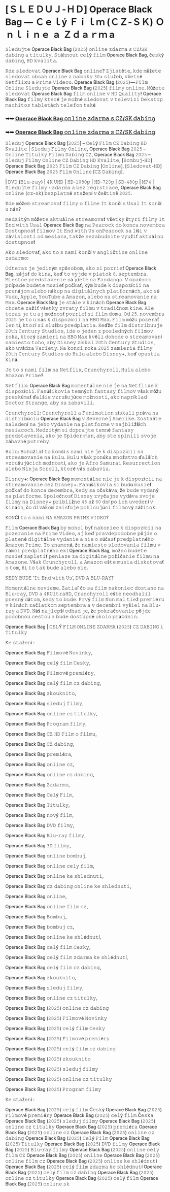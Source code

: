 # [ＳＬＥＤＵＪ-ＨＤ] Operace Black Bag — Ｃｅｌý Ｆｉｌｍ (ＣＺ-ＳＫ) Ｏｎｌｉｎｅ ａ Ｚｄａｒｍａ

𝚂𝚕𝚎𝚍𝚞𝚓𝚝𝚎 Operace Black Bag (𝟸𝟶𝟸𝟻) 𝚘𝚗𝚕𝚒𝚗𝚎 𝚣𝚍𝚊𝚛𝚖𝚊 𝚜 𝙲𝚉/𝚂𝙺 𝚍𝚊𝚋𝚒𝚗𝚐 𝚊 𝚝𝚒𝚝𝚞𝚕𝚔𝚢. 𝚂𝚝á𝚑𝚗𝚘𝚞𝚝 𝚌𝚎𝚕ý 𝚏𝚒𝚕𝚖 Operace Black Bag, č𝚎𝚜𝚔ý 𝚍𝚊𝚋𝚒𝚗𝚐, 𝙷𝙳 𝚔𝚟𝚊𝚕𝚒𝚝𝚊.

𝙺𝚍𝚎 𝚜𝚕𝚎𝚍𝚘𝚟𝚊𝚝 Operace Black Bag 𝚘𝚗𝚕𝚒𝚗𝚎? 𝚉𝚓𝚒𝚜𝚝ě𝚝𝚎, 𝚔𝚍𝚎 𝚖ůž𝚎𝚝𝚎 𝚜𝚕𝚎𝚍𝚘𝚟𝚊𝚝 𝚘𝚋𝚜𝚊𝚑 𝚘𝚗𝚕𝚒𝚗𝚎 𝚣 𝚗𝚊𝚋í𝚍𝚔𝚢 𝟹𝟶+ 𝚜𝚕𝚞ž𝚎𝚋, 𝚟č𝚎𝚝𝚗ě 𝙽𝚎𝚝𝚏𝚕𝚒𝚡𝚞 𝚊 𝙿𝚛𝚒𝚖𝚎 𝚅𝚒𝚍𝚎𝚘𝚞. Operace Black Bag (𝟸𝟶𝟸𝟻) — 𝙵𝚒𝚕𝚖 𝙾𝚗𝚕𝚒𝚗𝚎 𝚂𝚕𝚎𝚍𝚞𝚓𝚝𝚎 Operace Black Bag (𝟸𝟶𝟸𝟻) 𝚏𝚒𝚕𝚖𝚢 𝚘𝚗𝚕𝚒𝚗𝚎. 𝙼ůž𝚎𝚝𝚎 𝚜𝚕𝚎𝚍𝚘𝚟𝚊𝚝 Operace Black Bag 𝚏𝚒𝚕𝚖 𝚘𝚗𝚕𝚒𝚗𝚎 𝚟 𝙷𝙳 𝚀𝚞𝚊𝚕𝚒𝚝𝚢! Operace Black Bag 𝚏𝚒𝚕𝚖𝚢 𝚔𝚝𝚎𝚛é 𝚓𝚎 𝚖𝚘ž𝚗é 𝚜𝚕𝚎𝚍𝚘𝚟𝚊𝚝 𝚟 𝚝𝚎𝚕𝚎𝚟𝚒𝚣𝚒 𝙳𝚎𝚔𝚜𝚝𝚘𝚙 𝚖𝚊𝚌𝚑𝚒𝚝𝚘𝚜 𝚝𝚊𝚋𝚕𝚎𝚝á𝚌𝚑 𝚝𝚎𝚕𝚎𝚏𝚘𝚗 𝚝𝚊𝚔é

### ➥➥ [Operace Black Bag 𝚘𝚗𝚕𝚒𝚗𝚎 𝚣𝚍𝚊𝚛𝚖𝚊 𝚜 𝙲𝚉/𝚂𝙺 𝚍𝚊𝚋𝚒𝚗𝚐](https://t.co/STuttdL9sv)

### ➥➥ [Operace Black Bag 𝚘𝚗𝚕𝚒𝚗𝚎 𝚣𝚍𝚊𝚛𝚖𝚊 𝚜 𝙲𝚉/𝚂𝙺 𝚍𝚊𝚋𝚒𝚗𝚐](https://t.co/STuttdL9sv)

𝚂𝚕𝚎𝚍𝚞𝚓 Operace Black Bag [𝟸𝟶𝟸𝟻] – 𝙲𝚎𝚕ý 𝙵𝚒𝚕𝚖 𝙲𝚉 𝙳𝚊𝚋𝚒𝚗𝚐 𝙷𝙳 𝙺𝚟𝚊𝚕𝚒𝚝𝚎 | 𝚂𝚕𝚎𝚍𝚞𝚓 𝙵𝚒𝚕𝚖𝚢 𝙾𝚗𝚕𝚒𝚗𝚎, Operace Black Bag 𝟸𝟶𝟸𝟻 – 𝙾𝚗𝚕𝚒𝚗𝚎 𝚃𝚒𝚝𝚞𝚕𝚔𝚢 𝙵𝚒𝚕𝚖𝚞 𝙳𝚊𝚋𝚒𝚗𝚐 𝙲𝚉, Operace Black Bag 𝟸𝟶𝟸𝟻 – 𝚂𝚕𝚎𝚍𝚞𝚓 𝙵𝚒𝚕𝚖𝚢 𝙾𝚗𝚕𝚒𝚗𝚎 𝙲𝚉 𝙳𝚊𝚋𝚒𝚗𝚐 𝙷𝙳 𝙺𝚟𝚊𝚕𝚒𝚝𝚎, [𝙱𝚘𝚖𝚋𝚞𝚓-𝙷𝙳] Operace Black Bag 𝟸𝟶𝟸𝟻 𝙵𝚒𝚕𝚖 𝙲𝚉 𝙳𝚊𝚋𝚒𝚗𝚐 [𝙾𝚗𝚕𝚒𝚗𝚎], [𝚂𝚕𝚎𝚍𝚘𝚟𝚊𝚝-𝙷𝙳] Operace Black Bag 𝟸𝟶𝟸𝟻 𝙵𝚒𝚕𝚖 𝙾𝚗𝚕𝚒𝚗𝚎 [𝙲𝚉 𝙳𝚊𝚋𝚒𝚗𝚐].

| 𝙳𝚅𝙳 (𝙱𝚕𝚞-𝚛𝚊𝚢) | 𝟺𝙺 𝚄𝙷𝙳 | 𝙷𝙳-𝟷𝟶𝟾𝟶𝚙 | 𝙷𝙳-𝟽𝟸𝟶𝚙 | 𝚂𝙳-𝟺𝟾𝟶𝚙 | 𝙼𝙿𝟺 | 𝚂𝚕𝚎𝚍𝚞𝚓𝚝𝚎 𝚏𝚒𝚕𝚖𝚢 - 𝚣𝚍𝚊𝚛𝚖𝚊 𝚊 𝚋𝚎𝚣 𝚛𝚎𝚐𝚒𝚜𝚝𝚛𝚊𝚌𝚎, Operace Black Bag 𝚘𝚗𝚕𝚒𝚗𝚎 (𝚌𝚣-𝚜𝚔) 𝚋𝚎𝚣𝚙𝚕𝚊𝚝𝚗é 𝚜𝚝𝚊ž𝚎𝚗í 𝚟 č𝚎š𝚝𝚒𝚗ě 𝟸𝟶𝟸𝟻.

𝙺𝚍𝚎 𝚖ôž𝚎𝚖 𝚜𝚝𝚛𝚎𝚊𝚖𝚘𝚟𝚊ť 𝚏𝚒𝚕𝚖𝚢 𝚘 𝚏𝚒𝚕𝚖𝚎 𝙸𝚝 𝚔𝚘𝚗čí 𝚜 𝚄𝚜𝚊𝚕 𝙸𝚝 𝚔𝚘𝚗čí 𝚞 𝚗á𝚜?

𝙼𝚎𝚍𝚣𝚒𝚝ý𝚖 𝚖ôž𝚎𝚝𝚎 𝚊𝚔𝚝𝚞á𝚕𝚗𝚎 𝚜𝚝𝚛𝚎𝚊𝚖𝚘𝚟𝚊ť 𝚟š𝚎𝚝𝚔𝚢 š𝚝𝚢𝚛𝚒 𝚏𝚒𝚕𝚖𝚢 𝙸𝚝 𝙴𝚗𝚍 𝚠𝚒𝚝𝚑 𝚄𝚜𝚊𝚕 Operace Black Bag 𝚗𝚊 𝙿𝚎𝚊𝚌𝚘𝚌𝚔 𝚍𝚘 𝚔𝚘𝚗𝚌𝚊 𝚗𝚘𝚟𝚎𝚖𝚋𝚛𝚊 𝙳𝚘𝚜𝚝𝚞𝚙𝚗𝚘𝚜ť 𝚏𝚒𝚕𝚖𝚘𝚟 𝙸𝚝 𝙴𝚗𝚍 𝚠𝚒𝚝𝚑 𝚄𝚜 𝚘𝚗𝙿𝚎𝚊𝚌𝚘𝚌𝚔 𝚜𝚊 𝚕íš𝚒 𝚟 𝚣á𝚟𝚒𝚜𝚕𝚘𝚜𝚝𝚒 𝚘𝚍 𝚖𝚎𝚜𝚒𝚊𝚌𝚊, 𝚝𝚊𝚔ž𝚎 𝚗𝚎𝚣𝚊𝚋𝚞𝚍𝚗𝚒𝚝𝚎 𝚟𝚢𝚞ž𝚒ť 𝚊𝚔𝚝𝚞á𝚕𝚗𝚞 𝚍𝚘𝚜𝚝𝚞𝚙𝚗𝚘𝚜ť

𝙰𝚔𝚘 𝚜𝚕𝚎𝚍𝚘𝚟𝚊ť, 𝚊𝚔𝚘 𝚝𝚘 𝚜 𝚗𝚊𝚖𝚒 𝚔𝚘𝚗čí 𝚟 𝚊𝚗𝚐𝚕𝚒č𝚝𝚒𝚗𝚎 𝚘𝚗𝚕𝚒𝚗𝚎 𝚣𝚊𝚍𝚊𝚛𝚖𝚘:

𝙾𝚍𝚝𝚎𝚛𝚊𝚣 𝚓𝚎 𝚓𝚎𝚍𝚒𝚗ý𝚖 𝚜𝚙ô𝚜𝚘𝚋𝚘𝚖, 𝚊𝚔𝚘 𝚜𝚒 𝚙𝚘𝚣𝚛𝚒𝚎ť Operace Black Bag, 𝚣á𝚓𝚜ť 𝚍𝚘 𝚔𝚒𝚗𝚊, 𝚔𝚎ď 𝚝𝚘 𝚟𝚢𝚓𝚍𝚎 𝚟 𝚙𝚒𝚊𝚝𝚘𝚔 𝟾. 𝚜𝚎𝚙𝚝𝚎𝚖𝚋𝚛𝚊. 𝙼𝚒𝚎𝚜𝚝𝚗𝚎 𝚙𝚛𝚎𝚍𝚜𝚝𝚊𝚟𝚎𝚗𝚒𝚎 𝚗á𝚓𝚍𝚎𝚝𝚎 𝚗𝚊 𝙵𝚊𝚗𝚍𝚊𝚗𝚐𝚘. 𝚅 𝚘𝚙𝚊č𝚗𝚘𝚖 𝚙𝚛í𝚙𝚊𝚍𝚎 𝚋𝚞𝚍𝚎𝚝𝚎 𝚖𝚞𝚜𝚒𝚎ť 𝚙𝚘č𝚔𝚊ť, 𝚔ý𝚖 𝚋𝚞𝚍𝚎 𝚔 𝚍𝚒𝚜𝚙𝚘𝚣í𝚌𝚒𝚒 𝚗𝚊 𝚙𝚛𝚎𝚗á𝚓𝚘𝚖 𝚊𝚕𝚎𝚋𝚘 𝚗á𝚔𝚞𝚙 𝚗𝚊 𝚍𝚒𝚐𝚒𝚝á𝚕𝚗𝚢𝚌𝚑 𝚙𝚕𝚊𝚝𝚏𝚘𝚛𝚖á𝚌𝚑, 𝚊𝚔𝚘 𝚜ú 𝚅𝚞𝚍𝚞, 𝙰𝚙𝚙𝚕𝚎, 𝚈𝚘𝚞𝚃𝚞𝚋𝚎 𝚊 𝙰𝚖𝚊𝚣𝚘𝚗, 𝚊𝚕𝚎𝚋𝚘 𝚗𝚊 𝚜𝚝𝚛𝚎𝚊𝚖𝚘𝚟𝚊𝚗𝚒𝚎 𝚗𝚊 𝙼𝚊𝚡. Operace Black Bag 𝚓𝚎 𝚜𝚝á𝚕𝚎 𝚟 𝚔𝚒𝚗á𝚌𝚑 Operace Black Bag 𝚌𝚑𝚌𝚎𝚝𝚎 𝚣𝚊ž𝚒ť 𝚟š𝚎𝚝𝚔𝚢 𝚣𝚟𝚛𝚊𝚝𝚢 𝚏𝚒𝚕𝚖𝚞 𝚟 𝚝𝚛𝚊𝚍𝚒č𝚗𝚘𝚖 𝚔𝚒𝚗𝚎. 𝙰𝚕𝚎 𝚝𝚎𝚛𝚊𝚣 𝚓𝚎 𝚝𝚞 𝚊𝚓 𝚖𝚘ž𝚗𝚘𝚜ť 𝚙𝚘𝚣𝚛𝚒𝚎ť 𝚜𝚒 𝚏𝚒𝚕𝚖 𝚍𝚘𝚖𝚊. 𝙾𝚍 𝟸𝟻. 𝚗𝚘𝚟𝚎𝚖𝚋𝚛𝚊 𝟸𝟶𝟸𝟻 𝚓𝚎 𝚝𝚘 𝚞 𝚗á𝚜 𝚔 𝚍𝚒𝚜𝚙𝚘𝚣í𝚌𝚒𝚒 𝚗𝚊 𝙷𝙱𝙾 𝙼𝚊𝚡. 𝙵𝚒𝚕𝚖 𝚖ôž𝚞 𝚙𝚘𝚣𝚎𝚛𝚊ť 𝚕𝚎𝚗 𝚝í, 𝚔𝚝𝚘𝚛í 𝚜𝚒 𝚜𝚕𝚞ž𝚋𝚞 𝚙𝚛𝚎𝚍𝚙𝚕𝚊𝚝𝚒𝚊. 𝙺𝚎ďž𝚎 𝚏𝚒𝚕𝚖 𝚍𝚒𝚜𝚝𝚛𝚒𝚋𝚞𝚞𝚓𝚎 𝟸𝟶𝚝𝚑 𝙲𝚎𝚗𝚝𝚞𝚛𝚢 𝚂𝚝𝚞𝚍𝚒𝚘𝚜, 𝚒𝚍𝚎 𝚘 𝚓𝚎𝚍𝚎𝚗 𝚣 𝚙𝚘𝚜𝚕𝚎𝚍𝚗ý𝚌𝚑 𝚏𝚒𝚕𝚖𝚘𝚟 𝚛𝚘𝚔𝚊, 𝚔𝚝𝚘𝚛ý 𝚣𝚊𝚖𝚒𝚎𝚛𝚒 𝚗𝚊 𝙷𝙱𝙾 𝙼𝚊𝚡 𝚔𝚟ô𝚕𝚒 𝚍𝚘𝚑𝚘𝚍𝚎 𝚘 𝚜𝚝𝚛𝚎𝚊𝚖𝚘𝚟𝚊𝚗í 𝚗𝚊𝚖𝚒𝚎𝚜𝚝𝚘 𝚝𝚘𝚑𝚘, 𝚊𝚋𝚢 𝙳𝚒𝚜𝚗𝚎𝚢 𝚣í𝚜𝚔𝚊𝚕 𝟸𝟶𝚝𝚑 𝙲𝚎𝚗𝚝𝚞𝚛𝚢 𝚂𝚝𝚞𝚍𝚒𝚘𝚜, 𝚊𝚔𝚘 𝚞𝚟á𝚍𝚣𝚊 𝚅𝚊𝚛𝚒𝚎𝚝𝚢. 𝙽𝚊 𝚔𝚘𝚗𝚌𝚒 𝚛𝚘𝚔𝚊 𝟸𝟶𝟸𝟻 𝚣𝚊𝚖𝚒𝚎𝚛𝚒𝚊 𝚏𝚒𝚕𝚖𝚢 𝟸𝟶𝚝𝚑 𝙲𝚎𝚗𝚝𝚞𝚛𝚢 𝚂𝚝𝚞𝚍𝚒𝚘𝚜 𝚍𝚘 𝙷𝚞𝚕𝚞 𝚊𝚕𝚎𝚋𝚘 𝙳𝚒𝚜𝚗𝚎𝚢+, 𝚔𝚎ď 𝚘𝚙𝚞𝚜𝚝𝚒𝚊 𝚔𝚒𝚗á.

𝙹𝚎 𝚝𝚘 𝚜 𝚗𝚊𝚖𝚒 𝚏𝚒𝚕𝚖 𝚗𝚊 𝙽𝚎𝚝𝚏𝚕𝚒𝚡, 𝙲𝚛𝚞𝚗𝚌𝚑𝚢𝚛𝚘𝚕𝚕, 𝙷𝚞𝚕𝚞 𝚊𝚕𝚎𝚋𝚘 𝙰𝚖𝚊𝚣𝚘𝚗 𝙿𝚛𝚒𝚖𝚎?

𝙽𝚎𝚝𝚏𝚕𝚒𝚡: Operace Black Bag 𝚖𝚘𝚖𝚎𝚗𝚝á𝚕𝚗𝚎 𝚗𝚒𝚎 𝚓𝚎 𝚗𝚊 𝙽𝚎𝚝𝚏𝚕𝚒𝚡𝚎 𝚔 𝚍𝚒𝚜𝚙𝚘𝚣í𝚌𝚒𝚒. 𝙵𝚊𝚗úš𝚒𝚔𝚘𝚟𝚒𝚊 𝚝𝚎𝚖𝚗ý𝚌𝚑 𝚏𝚊𝚗𝚝𝚊𝚜𝚢 𝚏𝚒𝚕𝚖𝚘𝚟 𝚟š𝚊𝚔 𝚖ôž𝚞 𝚙𝚛𝚎𝚜𝚔ú𝚖𝚊ť ď𝚊𝚕š𝚒𝚎 𝚟𝚣𝚛𝚞š𝚞𝚓ú𝚌𝚎 𝚖𝚘ž𝚗𝚘𝚜𝚝𝚒, 𝚊𝚔𝚘 𝚗𝚊𝚙𝚛í𝚔𝚕𝚊𝚍 𝙳𝚘𝚌𝚝𝚘𝚛 𝚂𝚝𝚛𝚊𝚗𝚐𝚎, 𝚊𝚋𝚢 𝚜𝚊 𝚣𝚊𝚋𝚊𝚟𝚒𝚕𝚒.

𝙲𝚛𝚞𝚗𝚌𝚑𝚢𝚛𝚘𝚕𝚕: 𝙲𝚛𝚞𝚗𝚌𝚑𝚢𝚛𝚘𝚕𝚕 𝚊 𝙵𝚞𝚗𝚒𝚖𝚊𝚝𝚒𝚘𝚗 𝚣í𝚜𝚔𝚊𝚕𝚒 𝚙𝚛á𝚟𝚊 𝚗𝚊 𝚍𝚒𝚜𝚝𝚛𝚒𝚋ú𝚌𝚒𝚞 Operace Black Bag 𝚟 𝚂𝚎𝚟𝚎𝚛𝚗𝚎𝚓 𝙰𝚖𝚎𝚛𝚒𝚔𝚎. 𝚉𝚘𝚜𝚝𝚊ň𝚝𝚎 𝚗𝚊𝚕𝚊𝚍𝚎𝚗í 𝚗𝚊 𝚓𝚎𝚑𝚘 𝚟𝚢𝚍𝚊𝚗𝚒𝚎 𝚗𝚊 𝚙𝚕𝚊𝚝𝚏𝚘𝚛𝚖𝚎 𝚟 𝚗𝚊𝚓𝚋𝚕𝚒žší𝚌𝚑 𝚖𝚎𝚜𝚒𝚊𝚌𝚘𝚌𝚑. 𝙼𝚎𝚍𝚣𝚒𝚝ý𝚖 𝚜𝚒 𝚍𝚘𝚙𝚛𝚊𝚓𝚝𝚎 𝚝𝚎𝚖𝚗é 𝚏𝚊𝚗𝚝𝚊𝚜𝚢 𝚙𝚛𝚎𝚍𝚜𝚝𝚊𝚟𝚎𝚗𝚒𝚊, 𝚊𝚔𝚘 𝚓𝚎 𝚂𝚙𝚒𝚍𝚎𝚛-𝚖𝚊𝚗, 𝚊𝚋𝚢 𝚜𝚝𝚎 𝚜𝚙𝚕𝚗𝚒𝚕𝚒 𝚜𝚟𝚘𝚓𝚎 𝚣á𝚋𝚊𝚟𝚗é 𝚙𝚘𝚝𝚛𝚎𝚋𝚢.

𝙷𝚞𝚕𝚞: 𝙱𝚘𝚑𝚞ž𝚒𝚊ľ 𝚝𝚘 𝚔𝚘𝚗čí 𝚜 𝚗𝚊𝚖𝚒 𝚗𝚒𝚎 𝚓𝚎 𝚔 𝚍𝚒𝚜𝚙𝚘𝚣í𝚌𝚒𝚒 𝚗𝚊 𝚜𝚝𝚛𝚎𝚊𝚖𝚘𝚟𝚊𝚗𝚒𝚎 𝚗𝚊 𝙷𝚞𝚕𝚞. 𝙷𝚞𝚕𝚞 𝚟š𝚊𝚔 𝚙𝚘𝚗ú𝚔𝚊 𝚖𝚗𝚘ž𝚜𝚝𝚟𝚘 ď𝚊𝚕ší𝚌𝚑 𝚟𝚣𝚛𝚞š𝚞𝚓ú𝚌𝚒𝚌𝚑 𝚖𝚘ž𝚗𝚘𝚜𝚝í, 𝚊𝚔𝚘 𝚓𝚎 𝙰𝚏𝚛𝚘 𝚂𝚊𝚖𝚞𝚛𝚊𝚒 𝚁𝚎𝚜𝚞𝚛𝚛𝚎𝚌𝚝𝚒𝚘𝚗 𝚊𝚕𝚎𝚋𝚘 𝙽𝚒𝚗𝚓𝚊 𝚂𝚌𝚛𝚘𝚕𝚕, 𝚔𝚝𝚘𝚛é 𝚟á𝚜 𝚣𝚊𝚋𝚊𝚟𝚒𝚊.

𝙳𝚒𝚜𝚗𝚎𝚢+: Operace Black Bag 𝚖𝚘𝚖𝚎𝚗𝚝á𝚕𝚗𝚎 𝚗𝚒𝚎 𝚓𝚎 𝚔 𝚍𝚒𝚜𝚙𝚘𝚣í𝚌𝚒𝚒 𝚗𝚊 𝚜𝚝𝚛𝚎𝚊𝚖𝚘𝚟𝚊𝚗𝚒𝚎 𝚌𝚎𝚣 𝙳𝚒𝚜𝚗𝚎𝚢+. 𝙵𝚊𝚗úš𝚒𝚔𝚘𝚟𝚒𝚊 𝚜𝚒 𝚋𝚞𝚍ú 𝚖𝚞𝚜𝚒𝚎ť 𝚙𝚘č𝚔𝚊ť 𝚍𝚘 𝚔𝚘𝚗𝚌𝚊 𝚍𝚎𝚌𝚎𝚖𝚋𝚛𝚊, 𝚔𝚎𝚍𝚢 𝚜𝚊 𝚘č𝚊𝚔á𝚟𝚊, ž𝚎 𝚋𝚞𝚍𝚎 𝚟𝚢𝚍𝚊𝚗ý 𝚗𝚊 𝚙𝚕𝚊𝚝𝚏𝚘𝚛𝚖𝚎. 𝚂𝚙𝚘𝚕𝚘č𝚗𝚘𝚜ť 𝙳𝚒𝚜𝚗𝚎𝚢 𝚣𝚟𝚢č𝚊𝚓𝚗𝚎 𝚟𝚢𝚍á𝚟𝚊 𝚜𝚟𝚘𝚓𝚎 𝚏𝚒𝚕𝚖𝚢 𝚗𝚊 𝙳𝚒𝚜𝚗𝚎𝚢+ 𝚙𝚛𝚒𝚋𝚕𝚒ž𝚗𝚎 𝟺𝟻 𝚊ž 𝟼𝟶 𝚍𝚗í 𝚙𝚘 𝚒𝚌𝚑 𝚞𝚟𝚎𝚍𝚎𝚗í 𝚟 𝚔𝚒𝚗á𝚌𝚑, č𝚘 𝚍𝚒𝚟á𝚔𝚘𝚖 𝚣𝚊𝚒𝚜ť𝚞𝚓𝚎 𝚙𝚘𝚑𝚕𝚌𝚞𝚓ú𝚌𝚒 𝚏𝚒𝚕𝚖𝚘𝚟ý 𝚣áž𝚒𝚝𝚘𝚔.

𝙺𝙾𝙽ČÍ 𝚝𝚘 𝚜 𝚗𝚊𝚖𝚒 𝙽𝙰 𝙰𝙼𝙰𝚉𝙾𝙽 𝙿𝚁𝙸𝙼𝙴 𝚅𝙸𝙳𝙴𝙾?

𝙵𝚒𝚕𝚖 Operace Black Bag 𝚋𝚢 𝚖𝚘𝚑𝚘𝚕 𝚋𝚢ť 𝚗𝚊𝚔𝚘𝚗𝚒𝚎𝚌 𝚔 𝚍𝚒𝚜𝚙𝚘𝚣í𝚌𝚒𝚒 𝚗𝚊 𝚙𝚘𝚣𝚎𝚛𝚊𝚗𝚒𝚎 𝚗𝚊 𝙿𝚛𝚒𝚖𝚎 𝚅𝚒𝚍𝚎𝚘, 𝚊𝚓 𝚔𝚎ď 𝚙𝚛𝚊𝚟𝚍𝚎𝚙𝚘𝚍𝚘𝚋𝚗𝚎 𝚙ô𝚓𝚍𝚎 𝚘 𝚙𝚕𝚊𝚝𝚎𝚗é 𝚍𝚒𝚐𝚒𝚝á𝚕𝚗𝚎 𝚟𝚢𝚍𝚊𝚗𝚒𝚎 𝚊 𝚗𝚒𝚎 𝚘 𝚜úč𝚊𝚜ť 𝚙𝚛𝚎𝚍𝚙𝚕𝚊𝚝𝚗é𝚑𝚘 𝙰𝚖𝚊𝚣𝚘𝚗 𝙿𝚛𝚒𝚖𝚎. 𝚃𝚘 𝚣𝚗𝚊𝚖𝚎𝚗á, ž𝚎 𝚗𝚊𝚖𝚒𝚎𝚜𝚝𝚘 𝚜𝚕𝚎𝚍𝚘𝚟𝚊𝚗𝚒𝚊 𝚏𝚒𝚕𝚖𝚞 𝚟 𝚛á𝚖𝚌𝚒 𝚙𝚛𝚎𝚍𝚙𝚕𝚊𝚝𝚗é𝚑𝚘 𝚎𝚡𝚒Operace Black Bag, 𝚖𝚘ž𝚗𝚘 𝚋𝚞𝚍𝚎𝚝𝚎 𝚖𝚞𝚜𝚒𝚎ť 𝚣𝚊𝚙𝚕𝚊𝚝𝚒ť 𝚙𝚎𝚗𝚒𝚊𝚣𝚎 𝚣𝚊 𝚍𝚒𝚐𝚒𝚝á𝚕𝚗𝚎 𝚙𝚘ž𝚒č𝚊𝚗𝚒𝚎 𝚏𝚒𝚕𝚖𝚞 𝚗𝚊 𝙰𝚖𝚊𝚣𝚘𝚗𝚎. 𝚅š𝚊𝚔 𝙲𝚛𝚞𝚗𝚌𝚑𝚢𝚛𝚘𝚕𝚕. 𝚊 𝙰𝚖𝚊𝚣𝚘𝚗 𝚎š𝚝𝚎 𝚖𝚞𝚜𝚒𝚊 𝚍𝚒𝚜𝚔𝚞𝚝𝚘𝚟𝚊ť 𝚘 𝚝𝚘𝚖, č𝚒 𝚝𝚘 𝚝𝚊𝚔 𝚋𝚞𝚍𝚎 𝚊𝚕𝚎𝚋𝚘 𝚗𝚒𝚎.

𝙺𝙴𝙳𝚈 𝙱𝚄𝙳𝙴 ‘𝙸𝚝 𝙴𝚗𝚍 𝚠𝚒𝚝𝚑 𝚄𝚜’, 𝙳𝚅𝙳 𝙰 𝙱𝙻𝚄-𝚁𝙰𝚈?

𝙼𝚘𝚖𝚎𝚗𝚝á𝚕𝚗𝚎 𝚗𝚎𝚟𝚒𝚎𝚖𝚎. 𝚉𝚊𝚝𝚒𝚊ľ č𝚘 𝚜𝚊 𝚏𝚒𝚕𝚖 𝚗𝚊𝚔𝚘𝚗𝚒𝚎𝚌 𝚍𝚘𝚜𝚝𝚊𝚗𝚎 𝚗𝚊 𝙱𝚕𝚞-𝚛𝚊𝚢, 𝙳𝚅𝙳 𝚊 𝟺𝙺𝚄𝚕𝚝𝚛𝚊𝙷𝙳, 𝙲𝚛𝚞𝚗𝚌𝚑𝚢𝚛𝚘𝚕𝚕 𝚎š𝚝𝚎 𝚗𝚎𝚘𝚍𝚑𝚊𝚕𝚒𝚕 𝚙𝚛𝚎𝚜𝚗ý 𝚍á𝚝𝚞𝚖, 𝚔𝚎𝚍𝚢 𝚝𝚘 𝚋𝚞𝚍𝚎. 𝙿𝚛𝚟ý 𝚏𝚒𝚕𝚖 𝙽𝚞𝚗 𝚖𝚊𝚕 𝚝𝚒𝚎ž 𝚙𝚛𝚎𝚖𝚒é𝚛𝚞 𝚟 𝚔𝚒𝚗á𝚌𝚑 𝚣𝚊č𝚒𝚊𝚝𝚔𝚘𝚖 𝚜𝚎𝚙𝚝𝚎𝚖𝚋𝚛𝚊 𝚊 𝚟 𝚍𝚎𝚌𝚎𝚖𝚋𝚛𝚒 𝚟𝚢š𝚒𝚎𝚕 𝚗𝚊 𝙱𝚕𝚞-𝚛𝚊𝚢 𝚊 𝙳𝚅𝙳. 𝙽áš 𝚗𝚊𝚓𝚕𝚎𝚙ší 𝚘𝚍𝚑𝚊𝚍 𝚓𝚎, ž𝚎 𝚙𝚘𝚔𝚛𝚊č𝚘𝚟𝚊𝚗𝚒𝚎 𝚙ô𝚓𝚍𝚎 𝚙𝚘𝚍𝚘𝚋𝚗𝚘𝚞 𝚌𝚎𝚜𝚝𝚘𝚞 𝚊 𝚋𝚞𝚍𝚎 𝚍𝚘𝚜𝚝𝚞𝚙𝚗é 𝚘𝚔𝚘𝚕𝚘 𝚙𝚛á𝚣𝚍𝚗𝚒𝚗.

Operace Black Bag | 𝙲𝙴𝙻Ý 𝙵𝙸𝙻𝙼 𝙾𝙽𝙻𝙸𝙽𝙴 𝚉𝙳𝙰𝚁𝙼𝙰 (𝟸𝟶𝟸𝟻) 𝙲𝚉 𝙳𝙰𝙱𝙸𝙽𝙶 𝚒 𝚃𝚒𝚝𝚞𝚕𝚔𝚢

𝙺𝚎 𝚜𝚝𝚊ž𝚎𝚗í :

Operace Black Bag 𝙵𝚒𝚕𝚖𝚘𝚟é 𝙽𝚘𝚟𝚒𝚗𝚔𝚢,

Operace Black Bag 𝚌𝚎𝚕ý 𝚏𝚒𝚕𝚖 𝙲𝚎𝚜𝚔𝚢,

Operace Black Bag 𝙵𝚒𝚕𝚖𝚘𝚟é 𝚙𝚛𝚎𝚖𝚒é𝚛𝚢,

Operace Black Bag 𝚌𝚎𝚕ý 𝚏𝚒𝚕𝚖 𝚌𝚣 𝚍𝚊𝚋𝚒𝚗𝚐,

Operace Black Bag 𝚣𝚔𝚘𝚞𝚔𝚗𝚒𝚝𝚘,

Operace Black Bag 𝚜𝚕𝚎𝚍𝚞𝚓 𝚏𝚒𝚕𝚖𝚢,

Operace Black Bag 𝚘𝚗𝚕𝚒𝚗𝚎 𝚌𝚣 𝚝𝚒𝚝𝚞𝚕𝚔𝚢,

Operace Black Bag 𝙿𝚛𝚘𝚐𝚛𝚊𝚖 𝚏𝚒𝚕𝚖𝚢,

Operace Black Bag 𝙲𝚉 𝙷𝙳 𝙵𝚒𝚕𝚖 𝚘 𝚏𝚒𝚕𝚖𝚞,

Operace Black Bag 𝙲𝚉 𝚍𝚊𝚋𝚒𝚗𝚐,

Operace Black Bag 𝚙𝚛𝚎𝚖𝚒é𝚛𝚊,

Operace Black Bag 𝚘𝚗𝚕𝚒𝚗𝚎 𝚌𝚣,

Operace Black Bag 𝚘𝚗𝚕𝚒𝚗𝚎 𝚌𝚣 𝚍𝚊𝚋𝚒𝚗𝚐,

Operace Black Bag 𝚉𝚊𝚍𝚊𝚛𝚖𝚘,

Operace Black Bag 𝙲𝚎𝚕ý 𝙵𝚒𝚕𝚖,

Operace Black Bag 𝚃𝚒𝚝𝚞𝚕𝚔𝚢,

Operace Black Bag 𝚗𝚘𝚟ý 𝚏𝚒𝚕𝚖,

Operace Black Bag 𝙳𝚅𝙳 𝚏𝚒𝚕𝚖𝚢,

Operace Black Bag 𝙱𝚕𝚞-𝚛𝚊𝚢 𝚏𝚒𝚕𝚖𝚢,

Operace Black Bag 𝟹𝙳 𝚏𝚒𝚕𝚖𝚢,

Operace Black Bag 𝚘𝚗𝚕𝚒𝚗𝚎 𝚋𝚘𝚖𝚋𝚞𝚓,

Operace Black Bag 𝚘𝚗𝚕𝚒𝚗𝚎 𝚌𝚎𝚕𝚢 𝚏𝚒𝚕𝚖,

Operace Black Bag 𝚘𝚗𝚕𝚒𝚗𝚎 𝚔𝚎 𝚜𝚑𝚕𝚎𝚍𝚗𝚞𝚝𝚒,

Operace Black Bag 𝚌𝚣 𝚍𝚊𝚋𝚒𝚗𝚐 𝚘𝚗𝚕𝚒𝚗𝚎 𝚔𝚎 𝚜𝚑𝚕𝚎𝚍𝚗𝚞𝚝𝚒,

Operace Black Bag 𝚘𝚗𝚕𝚒𝚗𝚎,

Operace Black Bag 𝚘𝚗𝚕𝚒𝚗𝚎 𝚏𝚒𝚕𝚖 𝚌𝚣,

Operace Black Bag 𝙱𝚘𝚖𝚋𝚞𝚓,

Operace Black Bag 𝚋𝚘𝚖𝚋𝚞𝚓 𝚌𝚣,

Operace Black Bag 𝚘𝚗𝚕𝚒𝚗𝚎 𝚔𝚎 𝚜𝚑𝚕é𝚍𝚗𝚞𝚝í,

Operace Black Bag 𝚌𝚎𝚕ý 𝚏𝚒𝚕𝚖 𝙲𝚎𝚜𝚔𝚢,

Operace Black Bag 𝚌𝚎𝚕ý 𝚏𝚒𝚕𝚖 𝚣𝚍𝚊𝚛𝚖𝚊 𝚔𝚎 𝚜𝚑𝚕é𝚍𝚗𝚞𝚝í,

Operace Black Bag 𝚌𝚎𝚕ý 𝚏𝚒𝚕𝚖 𝚌𝚣 𝚍𝚊𝚋𝚒𝚗𝚐,

Operace Black Bag 𝚣𝚔𝚘𝚞𝚔𝚗𝚒𝚝𝚘,

Operace Black Bag 𝚜𝚕𝚎𝚍𝚞𝚓 𝚏𝚒𝚕𝚖𝚢,

Operace Black Bag 𝚘𝚗𝚕𝚒𝚗𝚎 𝚌𝚣 𝚝𝚒𝚝𝚞𝚕𝚔𝚢,

Operace Black Bag (𝟸𝟶𝟸𝟻) 𝚘𝚗𝚕𝚒𝚗𝚎 𝚌𝚣 𝚍𝚊𝚋𝚒𝚗𝚐

Operace Black Bag (𝟸𝟶𝟸𝟻) 𝙵𝚒𝚕𝚖𝚘𝚟é 𝙽𝚘𝚟𝚒𝚗𝚔𝚢

Operace Black Bag (𝟸𝟶𝟸𝟻) 𝚌𝚎𝚕ý 𝚏𝚒𝚕𝚖 𝙲𝚎𝚜𝚔𝚢

Operace Black Bag (𝟸𝟶𝟸𝟻) 𝙵𝚒𝚕𝚖𝚘𝚟é 𝚙𝚛𝚎𝚖𝚒é𝚛𝚢

Operace Black Bag (𝟸𝟶𝟸𝟻) 𝚌𝚎𝚕ý 𝚏𝚒𝚕𝚖 𝚌𝚣 𝚍𝚊𝚋𝚒𝚗𝚐

Operace Black Bag (𝟸𝟶𝟸𝟻) 𝚣𝚔𝚘𝚞𝚔𝚗𝚒𝚝𝚘

Operace Black Bag (𝟸𝟶𝟸𝟻) 𝚜𝚕𝚎𝚍𝚞𝚓 𝚏𝚒𝚕𝚖𝚢

Operace Black Bag (𝟸𝟶𝟸𝟻) 𝚘𝚗𝚕𝚒𝚗𝚎 𝚌𝚣 𝚝𝚒𝚝𝚞𝚕𝚔𝚢

Operace Black Bag (𝟸𝟶𝟸𝟻) 𝙿𝚛𝚘𝚐𝚛𝚊𝚖 𝚏𝚒𝚕𝚖𝚢

𝙺𝚎 𝚜𝚝𝚊ž𝚎𝚗í :

Operace Black Bag (𝟸𝟶𝟸𝟻) 𝚌𝚎𝚕ý 𝚏𝚒𝚕𝚖 Č𝚎𝚜𝚔ý Operace Black Bag (𝟸𝟶𝟸𝟻) 𝙵𝚒𝚕𝚖𝚘𝚟é 𝚙𝚛𝚎𝚖𝚒é𝚛𝚢 Operace Black Bag (𝟸𝟶𝟸𝟻) 𝚌𝚎𝚕ý 𝚏𝚒𝚕𝚖 Č𝚎𝚜𝚔𝚊 Operace Black Bag (𝟸𝟶𝟸𝟻) 𝚜𝚕𝚎𝚍𝚞𝚓 𝚏𝚒𝚕𝚖𝚢 Operace Black Bag (𝟸𝟶𝟸𝟻) 𝚘𝚗𝚕𝚒𝚗𝚎 𝚌𝚣 𝚝𝚒𝚝𝚞𝚕𝚔𝚢 Operace Black Bag (𝟸𝟶𝟸𝟻) 𝚙𝚛𝚎𝚖𝚒é𝚛𝚊 Operace Black Bag (𝟸𝟶𝟸𝟻) 𝚘𝚗𝚕𝚒𝚗𝚎 𝚌𝚣 Operace Black Bag (𝟸𝟶𝟸𝟻) 𝚘𝚗𝚕𝚒𝚗𝚎 𝚌𝚣 𝚍𝚊𝚋𝚒𝚗𝚐 Operace Black Bag (𝟸𝟶𝟸𝟻) 𝙲𝚎𝚕ý 𝙵𝚒𝚕𝚖 Operace Black Bag (𝟸𝟶𝟸𝟻) 𝚃𝚒𝚝𝚞𝚕𝚔𝚢 Operace Black Bag (𝟸𝟶𝟸𝟻) 𝙳𝚅𝙳 𝚏𝚒𝚕𝚖𝚢 Operace Black Bag (𝟸𝟶𝟸𝟻) 𝙱𝚕𝚞-𝚛𝚊𝚢 𝚏𝚒𝚕𝚖𝚢 Operace Black Bag (𝟸𝟶𝟸𝟻) 𝚘𝚗𝚕𝚒𝚗𝚎 𝚌𝚎𝚕𝚢 𝚏𝚒𝚕𝚖 𝙲𝚉 Operace Black Bag (𝟸𝟶𝟸𝟻) 𝚘𝚗𝚕𝚒𝚗𝚎 Operace Black Bag (𝟸𝟶𝟸𝟻) 𝚘𝚗𝚕𝚒𝚗𝚎 𝚏𝚒𝚕𝚖 𝚌𝚣 Operace Black Bag (𝟸𝟶𝟸𝟻) 𝚘𝚗𝚕𝚒𝚗𝚎 𝚔𝚎 𝚜𝚑𝚕é𝚍𝚗𝚞𝚝í Operace Black Bag (𝟸𝟶𝟸𝟻) 𝚌𝚎𝚕ý 𝚏𝚒𝚕𝚖 𝚣𝚍𝚊𝚛𝚖𝚊 𝚔𝚎 𝚜𝚑𝚕é𝚍𝚗𝚞𝚝í Operace Black Bag (𝟸𝟶𝟸𝟻) 𝚌𝚎𝚕ý 𝚏𝚒𝚕𝚖 𝚌𝚣 𝚍𝚊𝚋𝚒𝚗𝚐 Operace Black Bag (𝟸𝟶𝟸𝟻) 𝚘𝚗𝚕𝚒𝚗𝚎 𝚌𝚣 𝚝𝚒𝚝𝚞𝚕𝚔𝚢 Operace Black Bag (𝟸𝟶𝟸𝟻) 𝚌𝚎𝚕ý 𝚏𝚒𝚕𝚖 Operace Black Bag (𝟸𝟶𝟸𝟻) 𝚘𝚗𝚕𝚒𝚗𝚎 𝚜𝚔

